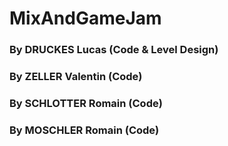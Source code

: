 #  MixAndGameJam

### By DRUCKES Lucas (Code & Level Design)
### By ZELLER Valentin (Code)
### By SCHLOTTER Romain (Code)
### By MOSCHLER Romain (Code)
